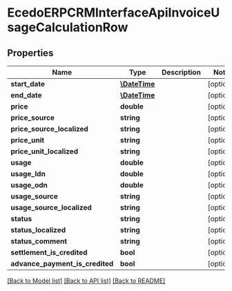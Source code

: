 # EcedoERPCRMInterfaceApiInvoiceUsageCalculationRow

## Properties
Name | Type | Description | Notes
------------ | ------------- | ------------- | -------------
**start_date** | [**\DateTime**](\DateTime.md) |  | [optional] 
**end_date** | [**\DateTime**](\DateTime.md) |  | [optional] 
**price** | **double** |  | [optional] 
**price_source** | **string** |  | [optional] 
**price_source_localized** | **string** |  | [optional] 
**price_unit** | **string** |  | [optional] 
**price_unit_localized** | **string** |  | [optional] 
**usage** | **double** |  | [optional] 
**usage_ldn** | **double** |  | [optional] 
**usage_odn** | **double** |  | [optional] 
**usage_source** | **string** |  | [optional] 
**usage_source_localized** | **string** |  | [optional] 
**status** | **string** |  | [optional] 
**status_localized** | **string** |  | [optional] 
**status_comment** | **string** |  | [optional] 
**settlement_is_credited** | **bool** |  | [optional] 
**advance_payment_is_credited** | **bool** |  | [optional] 

[[Back to Model list]](../README.md#documentation-for-models) [[Back to API list]](../README.md#documentation-for-api-endpoints) [[Back to README]](../README.md)


